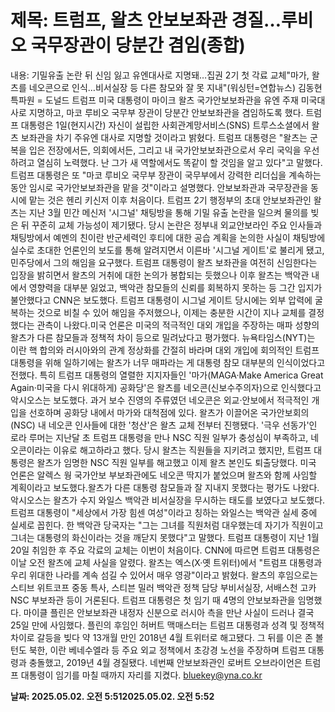 # **제목: 트럼프, 왈츠 안보보좌관 경질…루비오 국무장관이 당분간 겸임(종합)**

  내용: 기밀유출 논란 뒤 신임 잃고 유엔대사로 지명돼…집권 2기 첫 각료 교체"마가, 왈츠를 네오콘으로 인식…비서실장 등 다른 참모와 잘 못 지내"(워싱턴=연합뉴스) 김동현 특파원 = 도널드 트럼프 미국 대통령이 마이크 왈츠 국가안보보좌관을 유엔 주재 미국대사로 지명하고, 마코 루비오 국무부 장관이 당분간 안보보좌관을 겸임하도록 했다.    트럼프 대통령은 1일(현지시간) 자신이 설립한 사회관계망서비스(SNS) 트루스소셜에서 왈츠 보좌관을 차기 주유엔 대사로 지명할 것이라고 밝혔다.    트럼프 대통령은 "왈츠는 군복을 입은 전장에서든, 의회에서든, 그리고 내 국가안보보좌관으로서 우리 국익을 우선하려고 열심히 노력했다. 난 그가 새 역할에서도 똑같이 할 것임을 알고 있다"고 말했다.     트럼프 대통령은 또 "마코 루비오 국무부 장관이 국무부에서 강력한 리더십을 계속하는 동안 임시로 국가안보보좌관을 맡을 것"이라고 설명했다.     안보보좌관과 국무장관을 동시에 맡는 것은 헨리 키신저 이후 처음이다.    트럼프 2기 행정부의 초대 안보보좌관인 왈츠는 지난 3월 민간 메신저 '시그널' 채팅방을 통해 기밀 유출 논란을 일으켜 물의를 빚은 뒤 꾸준히 교체 가능성이 제기됐다.     당시 논란은 정부내 외교안보라인 주요 인사들과 채팅방에서 예멘의 친이란 반군세력인 후티에 대한 공습 계획을 논의한 사실이 채팅방에 실수로 초대한 언론인의 보도를 통해 알려지면서 이른바 '시그널 게이트'로 불리게 됐고, 민주당에서 그의 해임을 요구했다.    트럼프 대통령이 왈츠 보좌관을 여전히 신임한다는 입장을 밝히면서 왈츠의 거취에 대한 논의가 봉합되는 듯했으나 이후 왈츠는 백악관 내에서 영향력을 대부분 잃었고, 백악관 참모들의 신뢰를 회복하지 못하는 등 그간 입지가 불안했다고 CNN은 보도했다.     트럼프 대통령이 시그널 게이트 당시에는 외부 압력에 굴복하는 것으로 비칠 수 있어 해임을 주저했으나, 이제는 충분한 시간이 지나 교체를 결정했다는 관측이 나왔다.미국 언론은 미국의 적극적인 대외 개입을 주장하는 매파 성향의 왈츠가 다른 참모들과 정책적 차이 등으로 밀려났다고 평가했다.    뉴욕타임스(NYT)는 이란 핵 합의와 러시아와의 관계 정상화를 간절히 바라며 대외 개입에 회의적인 트럼프 대통령을 위해 일하기에는 왈츠가 너무 매파라는 게 대통령 참모 대부분의 인식이었다고 전했다.    특히 트럼프 대통령의 열렬한 지지자들인 '마가(MAGA·Make America Great Again·미국을 다시 위대하게) 공화당'은 왈츠를 네오콘(신보수주의자)으로 인식했다고 악시오스는 보도했다.     과거 보수 진영의 주류였던 네오콘은 외교·안보에서 적극적인 개입을 선호하며 공화당 내에서 마가와 대척점에 있다.     왈츠가 이끌어온 국가안보회의(NSC) 내 네오콘 인사들에 대한 '청산'은 왈츠 교체 전부터 진행됐다.     '극우 선동가'인 로라 루머는 지난달 초 트럼프 대통령을 만나 NSC 직원 일부가 충성심이 부족하고, 네오콘이라는 이유로 해고하라고 했다.    당시 왈츠는 직원들을 지키려고 했지만, 트럼프 대통령은 왈츠가 임명한 NSC 직원 일부를 해고했고 이제 왈츠 본인도 퇴출당했다.     미국 언론은 알렉스 웡 국가안보 부보좌관에도 네오콘 딱지가 붙었으며 왈츠와 함께 사임할 계획이라고 보도했다.왈츠가 다른 대통령 참모들과 잘 지내지 못했다는 평가도 나왔다.     악시오스는 왈츠가 수지 와일스 백악관 비서실장을 무시하는 태도를 보였다고 보도했다.    트럼프 대통령이 "세상에서 가장 힘센 여성"이라고 칭하는 와일스는 백악관 실세 중에 실세로 꼽힌다.     한 백악관 당국자는 "그는 그녀를 직원처럼 대우했는데 자기가 직원이고 그녀는 대통령의 화신이라는 것을 깨닫지 못했다"고 말했다.     트럼프 대통령이 지난 1월 20일 취임한 후 주요 각료의 교체는 이번이 처음이다.    CNN에 따르면 트럼프 대통령은 이날 오전 왈츠에 교체 사실을 알렸다.    왈츠는 엑스(X·옛 트위터)에서 "트럼프 대통령과 우리 위대한 나라를 계속 섬길 수 있어서 매우 영광"이라고 밝혔다.     왈츠의 후임으로는 스티브 위트코프 중동 특사, 스티븐 밀러 백악관 정책 담당 부비서실장, 서배스천 고카 NSC 부보좌관 등이 거론된다.     트럼프 대통령은 첫 임기 때 4명의 안보보좌관을 임명했다.      마이클 플린은 안보보좌관 내정자 신분으로 러시아 측을 만난 사실이 드러나 결국 25일 만에 사임했다.    플린의 후임인 허버트 맥매스터는 트럼프 대통령과 성격 및 정책적 차이로 갈등을 빚다 약 13개월 만인 2018년 4월 트위터로 해고됐다.    그 뒤를 이은 존 볼턴도 북한, 이란 베네수엘라 등 주요 외교 정책에서 초강경 노선을 주장하며 트럼프 대통령과 충돌했고, 2019년 4월 경질됐다.    네번째 안보보좌관인 로버트 오브라이언은 트럼프 대통령이 임기를 마칠 때까지 자리를 지켰다.     bluekey@yna.co.kr

  **날짜: 2025.05.02. 오전 5:512025.05.02. 오전 5:52**